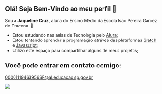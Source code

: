 ## Olá! Seja Bem-Vindo ao meu perfil 👋
Sou a **Jaqueline Cruz**, aluna do Ensino Médio da Escola Isac Pereira Garcez de Dracena. 💙

- Estou estudando nas aulas de Tecnologia pelo [Alura](https://www.alura.com.br);
- Estou tentando aprender a programação atráves das plataformas [Sratch](https://scratch.mit.edu/) e [Javascript](https://editor.p5js.org/);
- Utilizo este espaço para compartilhar alguns de meus projetos;

## Você pode entrar em contato comigo:

00001119463956SP@al.educacao.sp.gov.br

![](https://media.tenor.com/DIDJBlj6nk4AAAAM/love-kiss.gif)
